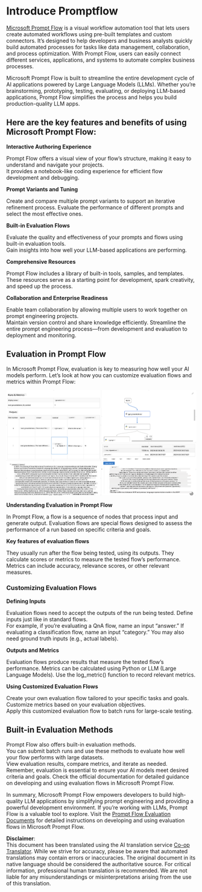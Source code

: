<!--
CO_OP_TRANSLATOR_METADATA:
{
  "original_hash": "3cbe7629d254f1043193b7fe22524d55",
  "translation_date": "2025-07-16T22:34:52+00:00",
  "source_file": "md/01.Introduction/05/Promptflow.md",
  "language_code": "en"
}
-->
# **Introduce Promptflow**

[Microsoft Prompt Flow](https://microsoft.github.io/promptflow/index.html?WT.mc_id=aiml-138114-kinfeylo) is a visual workflow automation tool that lets users create automated workflows using pre-built templates and custom connectors. It’s designed to help developers and business analysts quickly build automated processes for tasks like data management, collaboration, and process optimization. With Prompt Flow, users can easily connect different services, applications, and systems to automate complex business processes.

Microsoft Prompt Flow is built to streamline the entire development cycle of AI applications powered by Large Language Models (LLMs). Whether you’re brainstorming, prototyping, testing, evaluating, or deploying LLM-based applications, Prompt Flow simplifies the process and helps you build production-quality LLM apps.

## Here are the key features and benefits of using Microsoft Prompt Flow:

**Interactive Authoring Experience**

Prompt Flow offers a visual view of your flow’s structure, making it easy to understand and navigate your projects.  
It provides a notebook-like coding experience for efficient flow development and debugging.

**Prompt Variants and Tuning**

Create and compare multiple prompt variants to support an iterative refinement process. Evaluate the performance of different prompts and select the most effective ones.

**Built-in Evaluation Flows**

Evaluate the quality and effectiveness of your prompts and flows using built-in evaluation tools.  
Gain insights into how well your LLM-based applications are performing.

**Comprehensive Resources**

Prompt Flow includes a library of built-in tools, samples, and templates. These resources serve as a starting point for development, spark creativity, and speed up the process.

**Collaboration and Enterprise Readiness**

Enable team collaboration by allowing multiple users to work together on prompt engineering projects.  
Maintain version control and share knowledge efficiently. Streamline the entire prompt engineering process—from development and evaluation to deployment and monitoring.

## Evaluation in Prompt Flow

In Microsoft Prompt Flow, evaluation is key to measuring how well your AI models perform. Let’s look at how you can customize evaluation flows and metrics within Prompt Flow:

![PFVizualise](../../../../../translated_images/pfvisualize.c1d9ca75baa2a2221667124fa82ba2307f74a34620b9c1eff2cfc1fa2972909b.en.png)

**Understanding Evaluation in Prompt Flow**

In Prompt Flow, a flow is a sequence of nodes that process input and generate output. Evaluation flows are special flows designed to assess the performance of a run based on specific criteria and goals.

**Key features of evaluation flows**

They usually run after the flow being tested, using its outputs. They calculate scores or metrics to measure the tested flow’s performance. Metrics can include accuracy, relevance scores, or other relevant measures.

### Customizing Evaluation Flows

**Defining Inputs**

Evaluation flows need to accept the outputs of the run being tested. Define inputs just like in standard flows.  
For example, if you’re evaluating a QnA flow, name an input “answer.” If evaluating a classification flow, name an input “category.” You may also need ground truth inputs (e.g., actual labels).

**Outputs and Metrics**

Evaluation flows produce results that measure the tested flow’s performance. Metrics can be calculated using Python or LLM (Large Language Models). Use the log_metric() function to record relevant metrics.

**Using Customized Evaluation Flows**

Create your own evaluation flow tailored to your specific tasks and goals. Customize metrics based on your evaluation objectives.  
Apply this customized evaluation flow to batch runs for large-scale testing.

## Built-in Evaluation Methods

Prompt Flow also offers built-in evaluation methods.  
You can submit batch runs and use these methods to evaluate how well your flow performs with large datasets.  
View evaluation results, compare metrics, and iterate as needed.  
Remember, evaluation is essential to ensure your AI models meet desired criteria and goals. Check the official documentation for detailed guidance on developing and using evaluation flows in Microsoft Prompt Flow.

In summary, Microsoft Prompt Flow empowers developers to build high-quality LLM applications by simplifying prompt engineering and providing a powerful development environment. If you’re working with LLMs, Prompt Flow is a valuable tool to explore. Visit the [Prompt Flow Evaluation Documents](https://learn.microsoft.com/azure/machine-learning/prompt-flow/how-to-develop-an-evaluation-flow?view=azureml-api-2?WT.mc_id=aiml-138114-kinfeylo) for detailed instructions on developing and using evaluation flows in Microsoft Prompt Flow.

**Disclaimer**:  
This document has been translated using the AI translation service [Co-op Translator](https://github.com/Azure/co-op-translator). While we strive for accuracy, please be aware that automated translations may contain errors or inaccuracies. The original document in its native language should be considered the authoritative source. For critical information, professional human translation is recommended. We are not liable for any misunderstandings or misinterpretations arising from the use of this translation.